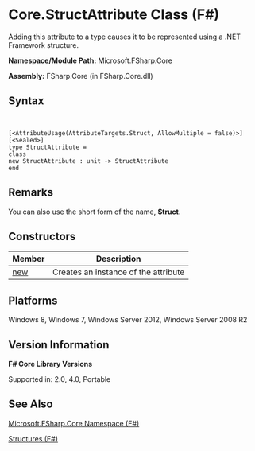 # Core.StructAttribute Class (F#)

Adding this attribute to a type causes it to be represented using a .NET Framework structure.

**Namespace/Module Path:** Microsoft.FSharp.Core

**Assembly:** FSharp.Core (in FSharp.Core.dll)


## Syntax


```


[<AttributeUsage(AttributeTargets.Struct, AllowMultiple = false)>]
[<Sealed>]
type StructAttribute =
class
new StructAttribute : unit -> StructAttribute
end

```



## Remarks
You can also use the short form of the name, **Struct**.


## Constructors


|Member|Description|
|------|-----------|
|[new](http://msdn.microsoft.com/en-us/library/2122d591-eb68-4d21-a21c-d538a05eeff7)|Creates an instance of the attribute|

## Platforms
Windows 8, Windows 7, Windows Server 2012, Windows Server 2008 R2


## Version Information
**F# Core Library Versions**

Supported in: 2.0, 4.0, Portable




## See Also
[Microsoft.FSharp.Core Namespace &#40;F&#35;&#41;](Microsoft.FSharp.Core-Namespace-%5BFSharp%5D.md)

[Structures &#40;F&#35;&#41;](Structures-%5BFSharp%5D.md)

